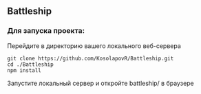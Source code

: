 ## Battleship 

### Для запуска проекта: 
Перейдите в директорию вашего локального веб-сервера
``` 
git clone https://github.com/KosolapovR/Battleship.git 
cd ./Battleship 
npm install 

```
Запустите локальный сервер и откройте battleship/ в браузере
